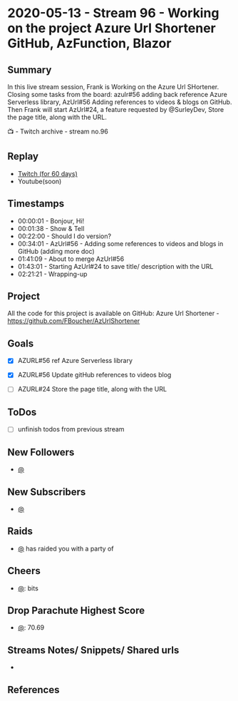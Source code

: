 
# 2020-05-13 - Stream 96 - Working on the project Azure Url Shortener GitHub, AzFunction, Blazor 



Summary
-------

In this live stream session, Frank is Working on the Azure Url SHortener. Closing some tasks from the board: azulr#56 adding back reference Azure Serverless library, AzUrl#56 Adding references to videos & blogs on GitHub. Then Frank will start AzUrl#24, a feature requested by @SurleyDev, Store the page title, along with the URL.

📺 - Twitch archive - stream no.96

Replay
------

- [Twitch (for 60 days)](https://www.twitch.tv/videos/619695983)
- Youtube(soon)


Timestamps
--------

- 00:00:01 - Bonjour, Hi!
- 00:01:38 - Show & Tell
- 00:22:00 - Should I do version?
- 00:34:01 - AzUrl#56 - Adding some references to videos and blogs in GitHub (adding more doc)
- 01:41:09 - About to merge AzUrl#56
- 01:43:01 - Starting AzUrl#24 to save title/ description with the URL
- 02:21:21 - Wrapping-up


Project
-------

All the code for this project is available on GitHub: Azure Url Shortener - https://github.com/FBoucher/AzUrlShortener



Goals
-----

- [X] AZURL#56 ref Azure Serverless library
- [X] AZURL#56 Update gitHub references to videos blog
- [ ] AZURL#24 Store the page title, along with the URL





ToDos
-----
- [ ] unfinish todos from previous stream


New Followers
-------------

- [@](https://www.twitch.tv/)


New Subscribers
---------------

- [@](https://www.twitch.tv/)


Raids
------

- [@](https://www.twitch.tv/) has raided you with a party of 



Cheers
------

- [@](https://www.twitch.tv/):  bits


Drop Parachute Highest Score
----------------------------

- [@](https://www.twitch.tv/):  70.69



Streams Notes/ Snippets/ Shared urls
-----------------------------------

- 


References
----------

